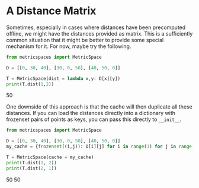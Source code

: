 # A Distance Matrix

Sometimes, especially in cases where distances have been precomputed offline, we might have the distances provided as matrix.
This is a sufficiently common situation that it might be better to provide some special mechanism for it.  For now, maybe try the following.

```python {cmd modify_source}
from metricspaces import MetricSpace

D = [[0, 30, 40], [30, 0, 50], [40, 50, 0]]

T = MetricSpace(dist = lambda x,y: D[x][y])
print(T.dist(1,2))
```
<!-- code_chunk_output -->

50


<!-- /code_chunk_output -->

One downside of this approach is that the cache will then duplicate all these distances.
If you can load the distances directly into a dictionary with frozenset pairs of points as keys, you can pass this directly to `__init__`.

```python {cmd modify_source}
from metricspaces import MetricSpace

D = [[0, 30, 40], [30, 0, 50], [40, 50, 0]]
my_cache = {frozenset((i,j)): D[i][j] for i in range(3) for j in range(i,3)}

T = MetricSpace(cache = my_cache)
print(T.dist(1, 2))
print(T.dist(2, 1))
```
<!-- code_chunk_output -->

50
50


<!-- /code_chunk_output -->
